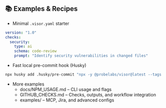 ## 📚 Examples & Recipes

- Minimal `.visor.yaml` starter
```yaml
version: "1.0"
checks:
  security:
    type: ai
    schema: code-review
    prompt: "Identify security vulnerabilities in changed files"
```

- Fast local pre-commit hook (Husky)
```bash
npx husky add .husky/pre-commit "npx -y @probelabs/visor@latest --tags local,fast --output table || exit 1"
```

- More examples
  - docs/NPM_USAGE.md – CLI usage and flags
  - GITHUB_CHECKS.md – Checks, outputs, and workflow integration
  - examples/ – MCP, Jira, and advanced configs

